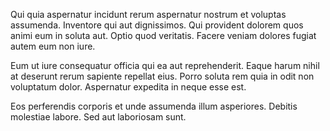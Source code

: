 Qui quia aspernatur incidunt rerum aspernatur nostrum et voluptas assumenda. Inventore qui aut dignissimos. Qui provident dolorem quos animi eum in soluta aut. Optio quod veritatis. Facere veniam dolores fugiat autem eum non iure.
 Eum ut iure consequatur officia qui ea aut reprehenderit. Eaque harum nihil at deserunt rerum sapiente repellat eius. Porro soluta rem quia in odit non voluptatum dolor. Aspernatur expedita in neque esse est.
 Eos perferendis corporis et unde assumenda illum asperiores. Debitis molestiae labore. Sed aut laboriosam sunt.